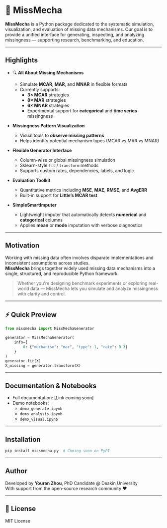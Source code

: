 # 🧩 MissMecha

**MissMecha** is a Python package dedicated to the systematic simulation, visualization, and evaluation of missing data mechanisms. Our goal is to provide a unified interface for generating, inspecting, and analyzing missingness — supporting research, benchmarking, and education.

---

## Highlights

- 🔍 **All About Missing Mechanisms**
  - Simulate **MCAR**, **MAR**, and **MNAR** in flexible formats
  - Currently supports:
    - **3× MCAR** strategies
    - **8× MAR** strategies
    - **6× MNAR** strategies
    - Experimental support for **categorical** and **time series** missingness

- **Missingness Pattern Visualization**
  - Visual tools to **observe missing patterns**
  - Helps identify potential mechanism types (MCAR vs MAR vs MNAR)

- **Flexible Generator Interface**
  - Column-wise or global missingness simulation
  - Sklearn-style `fit` / `transform` methods
  - Supports custom rates, dependencies, labels, and logic

- **Evaluation Toolkit**
  - Quantitative metrics including **MSE**, **MAE**, **RMSE**, and **AvgERR**
  - Built-in support for **Little’s MCAR test**

- **SimpleSmartImputer**
  - Lightweight imputer that automatically detects **numerical** and **categorical** columns
  - Applies **mean** or **mode** imputation with verbose diagnostics

---

## Motivation

Working with missing data often involves disparate implementations and inconsistent assumptions across studies.  
**MissMecha** brings together widely used missing data mechanisms into a single, structured, and reproducible Python framework.

> Whether you're designing benchmark experiments or exploring real-world data — MissMecha lets you simulate and analyze missingness with clarity and control.

---

## ⚡ Quick Preview

```python
from missmecha import MissMechaGenerator

generator = MissMechaGenerator(
    info={
        0: {"mechanism": "mar", "type": 1, "rate": 0.3}
    }
)
generator.fit(X)
X_missing = generator.transform(X)
```

---

## Documentation & Notebooks

- Full documentation: [Link coming soon]
- Demo notebooks:
  - `demo_generate.ipynb`
  - `demo_analysis.ipynb`
  - `demo_visual.ipynb`

---

## Installation

```bash
pip install missmecha-py  # Coming soon on PyPI
```

---

## Author

Developed by **Youran Zhou**, PhD Candidate @ Deakin University  
With support from the open-source research community ❤️

---

## 📄 License

MIT License
